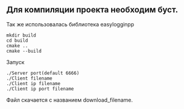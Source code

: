 ## Для компиляции проекта необходим буст.

Так же использовалась библиотека easylogginpp

```
mkdir build
cd build
cmake ..
cmake --build
```

Запуск

```
./Server port(default 6666)
./Client filename
./Client ip filename
./Client ip port filename
```

Файл скачается с названием download_filename.
